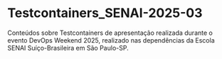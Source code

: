 # Testcontainers_SENAI-2025-03
Conteúdos sobre Testcontainers de apresentação realizada durante o evento DevOps Weekend 2025, realizado nas dependências da Escola SENAI Suíço-Brasileira em São Paulo-SP.
